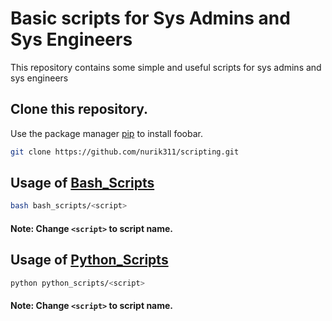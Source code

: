 # Basic scripts for Sys Admins and Sys Engineers

This repository contains some simple and useful scripts for sys admins and sys engineers

## Clone this repository.

Use the package manager [pip](https://pip.pypa.io/en/stable/) to install foobar.

```bash
git clone https://github.com/nurik311/scripting.git
```

## Usage of [Bash_Scripts](Bash_scripts)

```bash
bash bash_scripts/<script>
```
#### Note: Change ```<script>``` to script name.

## Usage of [Python_Scripts](Python_scripts)

```bash
python python_scripts/<script>
```
#### Note: Change ```<script>``` to script name.

